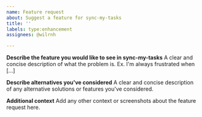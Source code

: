 ```yaml
---
name: Feature request
about: Suggest a feature for sync-my-tasks
title: ''
labels: type:enhancement
assignees: @wilrnh

---
```


**Describe the feature you would like to see in sync-my-tasks**
A clear and concise description of what the problem is. Ex. I'm always frustrated when [...]

**Describe alternatives you've considered**
A clear and concise description of any alternative solutions or features you've considered.

**Additional context**
Add any other context or screenshots about the feature request here.
